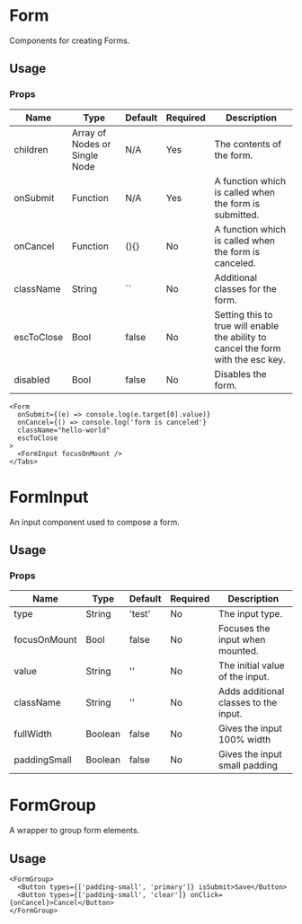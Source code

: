 # Form
Components for creating Forms.

## Usage

### Props

| Name                | Type          | Default   | Required | Description                                                                   |
| ------------------- |-------------- | --------- | -------- |------------------------------------------------------------------------------ |
| children            | Array of Nodes or Single Node | N/A       | Yes      | The contents of the form.                                     |
| onSubmit            | Function      | N/A       | Yes      | A function which is called when the form is submitted.                            |
| onCancel            | Function      | (){}      | No      | A function which is called when the form is canceled.                              |
| className           | String        | ``        | No       | Additional classes for the form.                                                  |
| escToClose          | Bool          | false     | No       | Setting this to true will enable the ability to cancel the form with the esc key. |
| disabled          | Bool          | false     | No       | Disables the form. |

```
<Form
  onSubmit={(e) => console.log(e.target[0].value)}
  onCancel={() => console.log('form is canceled'}
  className="hello-world"
  escToClose
>
  <FormInput focusOnMount />
</Tabs>
```

# FormInput
An input component used to compose a form.

## Usage

### Props

| Name                | Type          | Default   | Required | Description                                                                   |
| ------------------- |-------------- | --------- | -------- |------------------------------------------------------------------------------ |
| type                | String        | 'test'    | No       | The input type.                                                    |
| focusOnMount        | Bool          | false     | No       | Focuses the input when mounted. |
| value               | String        | ''        | No       | The initial value of the input. |
| className           | String        | ''        | No       | Adds additional classes to the input. |
| fullWidth               | Boolean        | false        | No       | Gives the input 100% width |
| paddingSmall               | Boolean        | false        | No       | Gives the input small padding |

# FormGroup
A wrapper to group form elements.

## Usage
```
<FormGroup>
  <Button types={['padding-small', 'primary']} isSubmit>Save</Button>
  <Button types={['padding-small', 'clear']} onClick={onCancel}>Cancel</Button>
</FormGroup>
```